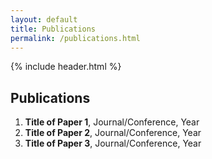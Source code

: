 ```yaml
---
layout: default
title: Publications
permalink: /publications.html
---
```


{% include header.html %}

## Publications

1. **Title of Paper 1**, Journal/Conference, Year
2. **Title of Paper 2**, Journal/Conference, Year
3. **Title of Paper 3**, Journal/Conference, Year
